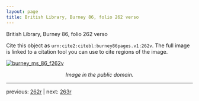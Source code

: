 ```yaml
---
layout: page
title: British Library, Burney 86, folio 262 verso
---
```


British Library, Burney 86, folio 262 verso

Cite this object as `urn:cite2:citebl:burney86pages.v1:262v`.  The full image is linked to a citation tool you can use to cite regions of the image.

[![burney_ms_86_f262v](http://www.homermultitext.org/iipsrv?IIIF=/project/homer/pyramidal/deepzoom/citebl/burney86imgs/v1/burney_ms_86_f262v.tif/full/800,/0/default.jpg)](http://www.homermultitext.org/ict2/?urn=urn:cite2:citebl:burney86imgs.v1:burney_ms_86_f262v) 

<p style="text-align: center; font-style: italic;">Image in the public domain.</p>

---

previous: [262r](../262r/) | next: [263r](../263r/)